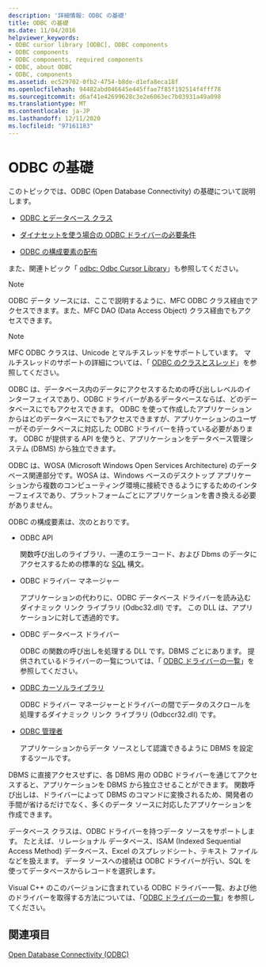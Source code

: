 ```yaml
---
description: '詳細情報: ODBC の基礎'
title: ODBC の基礎
ms.date: 11/04/2016
helpviewer_keywords:
- ODBC cursor library [ODBC], ODBC components
- ODBC components
- ODBC components, required components
- ODBC, about ODBC
- ODBC, components
ms.assetid: ec529702-0fb2-4754-b8de-d1efa8eca18f
ms.openlocfilehash: 94482abd046645e445ffae7f85f192514f4fff78
ms.sourcegitcommit: d6af41e42699628c3e2e6063ec7b03931a49a098
ms.translationtype: MT
ms.contentlocale: ja-JP
ms.lasthandoff: 12/11/2020
ms.locfileid: "97161183"
---
```

# <a name="odbc-basics"></a>ODBC の基礎

このトピックでは、ODBC (Open Database Connectivity) の基礎について説明します。

- [ODBC とデータベース クラス](../../data/odbc/odbc-and-the-database-classes.md)

- [ダイナセットを使う場合の ODBC ドライバーの必要条件](../../data/odbc/odbc-driver-requirements-for-dynasets.md)

- [ODBC の構成要素の配布](../../data/odbc/redistributing-odbc-components-to-your-customers.md)

また、関連トピック「 [odbc: Odbc Cursor Library](../../data/odbc/odbc-the-odbc-cursor-library.md)」も参照してください。

> [!NOTE]
> ODBC データ ソースには、ここで説明するように、MFC ODBC クラス経由でアクセスできます。また、MFC DAO (Data Access Object) クラス経由でもアクセスできます。

> [!NOTE]
> MFC ODBC クラスは、Unicode とマルチスレッドをサポートしています。 マルチスレッドのサポートの詳細については、「 [ODBC のクラスとスレッド](../../data/odbc/odbc-classes-and-threads.md)」を参照してください。

ODBC は、データベース内のデータにアクセスするための呼び出しレベルのインターフェイスであり、ODBC ドライバーがあるデータベースならば、どのデータベースにでもアクセスできます。 ODBC を使って作成したアプリケーションからはどのデータベースにでもアクセスできますが、アプリケーションのユーザーがそのデータベースに対応した ODBC ドライバーを持っている必要があります。 ODBC が提供する API を使うと、アプリケーションをデータベース管理システム (DBMS) から独立できます。

ODBC は、WOSA (Microsoft Windows Open Services Architecture) のデータベース関連部分です。WOSA は、Windows ベースのデスクトップ アプリケーションから複数のコンピューティング環境に接続できるようにするためのインターフェイスであり、プラットフォームごとにアプリケーションを書き換える必要がありません。

ODBC の構成要素は、次のとおりです。

- ODBC API

   関数呼び出しのライブラリ、一連のエラーコード、および Dbms のデータにアクセスするための標準的な [SQL](../../data/odbc/sql.md) 構文。

- ODBC ドライバー マネージャー

   アプリケーションの代わりに、ODBC データベース ドライバーを読み込むダイナミック リンク ライブラリ (Odbc32.dll) です。 この DLL は、アプリケーションに対して透過的です。

- ODBC データベース ドライバー

   ODBC の関数の呼び出しを処理する DLL です。DBMS ごとにあります。 提供されているドライバーの一覧については、「 [ODBC ドライバーの一覧](../../data/odbc/odbc-driver-list.md)」を参照してください。

- [ODBC カーソルライブラリ](../../data/odbc/odbc-the-odbc-cursor-library.md)

   ODBC ドライバー マネージャーとドライバーの間でデータのスクロールを処理するダイナミック リンク ライブラリ (Odbccr32.dll) です。

- [ODBC 管理者](../../data/odbc/odbc-administrator.md)

   アプリケーションからデータ ソースとして認識できるように DBMS を設定するツールです。

DBMS に直接アクセスせずに、各 DBMS 用の ODBC ドライバーを通じてアクセスすると、アプリケーションを DBMS から独立させることができます。 関数呼び出しは、ドライバーによって DBMS のコマンドに変換されるため、開発者の手間が省けるだけでなく、多くのデータ ソースに対応したアプリケーションを作成できます。

データベース クラスは、ODBC ドライバーを持つデータ ソースをサポートします。 たとえば、リレーショナル データベース、ISAM (Indexed Sequential Access Method) データベース、Excel のスプレッドシート、テキスト ファイルなどを扱えます。 データ ソースへの接続は ODBC ドライバーが行い、SQL を使ってデータベースからレコードを選択します。

Visual C++ のこのバージョンに含まれている ODBC ドライバー一覧、および他のドライバーを取得する方法については、「[ODBC ドライバーの一覧](../../data/odbc/odbc-driver-list.md)」を参照してください。

## <a name="see-also"></a>関連項目

[Open Database Connectivity (ODBC)](../../data/odbc/open-database-connectivity-odbc.md)
